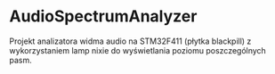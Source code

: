 # AudioSpectrumAnalyzer

Projekt analizatora widma audio na STM32F411 (płytka blackpill) z wykorzystaniem lamp nixie do wyświetlania poziomu poszczególnych pasm.
